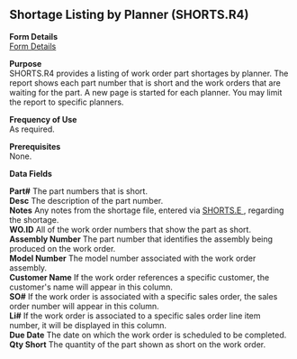 ##  Shortage Listing by Planner (SHORTS.R4)

<PageHeader />

**Form Details**  
[ Form Details ](SHORTS-R4-1/README.md)   

**Purpose**  
SHORTS.R4 provides a listing of work order part shortages by planner. The
report shows each part number that is short and the work orders that are
waiting for the part. A new page is started for each planner. You may limit
the report to specific planners.

**Frequency of Use**  
As required.

**Prerequisites**  
None.

**Data Fields**

**Part#** The part numbers that is short.  
**Desc** The description of the part number.  
**Notes** Any notes from the shortage file, entered via [ SHORTS.E ](../../../../rover/AP-OVERVIEW/AP-ENTRY/AP-E/AP-E-1/CURRENCY-CONTROL/SO-E/SO-E-2/INV-Q/INV-Q-1/SHORTS-E) , regarding the shortage.   
**WO.ID** All of the work order numbers that show the part as short.  
**Assembly Number** The part number that identifies the assembly being
produced on the work order.  
**Model Number** The model number associated with the work order assembly.  
**Customer Name** If the work order references a specific customer, the
customer's name will appear in this column.  
**SO#** If the work order is associated with a specific sales order, the sales
order number will appear in this column.  
**Li#** If the work order is associated to a specific sales order line item
number, it will be displayed in this column.  
**Due Date** The date on which the work order is scheduled to be completed.  
**Qty Short** The quantity of the part shown as short on the work order.  
  
<badge text= "Version 8.10.57" vertical="middle" />

<PageFooter />